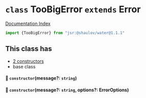 # `class` TooBigError `extends` Error

[Documentation Index](../README.md)

```ts
import {TooBigError} from "jsr:@shaulov/water@1.1.1"
```

## This class has

- [2 constructors](#-constructormessage-string)
- base class


#### 🔧 `constructor`(message?: `string`)



#### 🔧 `constructor`(message?: `string`, options?: ErrorOptions)



